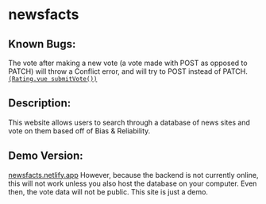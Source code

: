 # newsfacts

## Known Bugs:
The vote after making a new vote (a vote made with POST as opposed to PATCH) will throw a Conflict error, and will try to POST instead of PATCH. [`(Rating.vue submitVote())`](src/components/Rating.vue) 

## Description:
This website allows users to search through a database of news sites and vote on them based off of Bias & Reliability. 

## Demo Version:
[newsfacts.netlify.app](http://newsfacts.netlify.app)
However, because the backend is not currently online, this will not work unless you also host the database on your computer. Even then, the vote data will not be public. This site is just a demo.